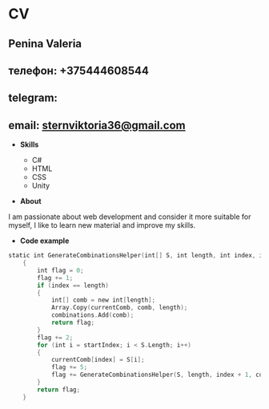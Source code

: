 # CV
## Penina Valeria
## телефон: +375444608544 
## telegram: 
## email: sternviktoria36@gmail.com
*  **Skills**
    * C#
    * HTML
    * CSS
    * Unity

* **About** 

I am passionate about web development and consider it more suitable for myself, I like to learn new material and improve my skills.

* **Code example**

```kotlin
static int GenerateCombinationsHelper(int[] S, int length, int index, int[] currentComb, int startIndex, List<int[]> combinations)
    {
        int flag = 0;
        flag += 1;
        if (index == length)
        {
            int[] comb = new int[length];
            Array.Copy(currentComb, comb, length);
            combinations.Add(comb);
            return flag;
        }
        flag += 2;
        for (int i = startIndex; i < S.Length; i++)
        {
            currentComb[index] = S[i];
            flag += 5;
            flag += GenerateCombinationsHelper(S, length, index + 1, currentComb, i + 1, combinations);
        }
        return flag;
    }
```